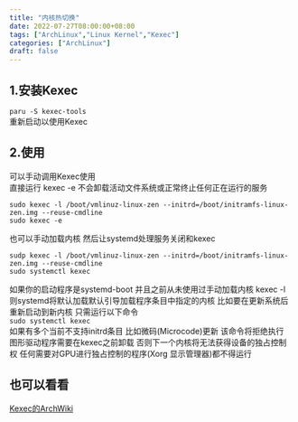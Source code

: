 ```yaml
---
title: "内核热切换"
date: 2022-07-27T08:00:00+08:00
tags: ["ArchLinux","Linux Kernel","Kexec"]
categories: ["ArchLinux"]
draft: false
---
```


## 1.安装Kexec

`paru -S kexec-tools`  
重新启动以使用Kexec

## 2.使用

可以手动调用Kexec使用  
直接运行 kexec -e 不会卸载活动文件系统或正常终止任何正在运行的服务

```
sudo kexec -l /boot/vmlinuz-linux-zen --initrd=/boot/initramfs-linux-zen.img --reuse-cmdline
sudo kexec -e 
```

也可以手动加载内核 然后让systemd处理服务关闭和kexec

```
sudp kexec -l /boot/vmlinuz-linux-zen --initrd=/boot/initramfs-linux-zen.img --reuse-cmdline
sudo systemctl kexec
```

如果你的启动程序是systemd-boot 并且之前从未使用过手动加载内核 kexec -l 则systemd将默认加载默认引导加载程序条目中指定的内核 比如要在更新系统后重新启动到新内核 只需运行以下命令  
`sudo systemctl kexec`  
如果有多个当前不支持initrd条目 比如微码(Microcode)更新 该命令将拒绝执行  
图形驱动程序需要在kexec之前卸载 否则下一个内核将无法获得设备的独占控制权 任何需要对GPU进行独占控制的程序(Xorg 显示管理器)都不得运行

## 也可以看看

[Kexec的ArchWiki](https://wiki.archlinux.org/title/kexec)